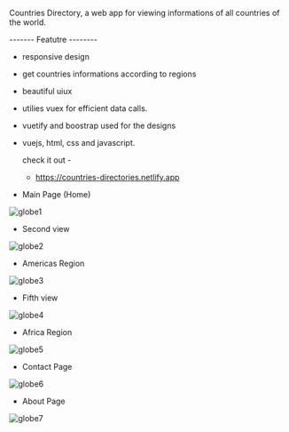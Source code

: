 Countries Directory, a web app for viewing informations of all countries of the world.

 ------- Featutre --------
 - responsive design
 - get countries informations according to regions
 - beautiful uiux
 - utilies vuex for efficient data calls.
 - vuetify and  boostrap used for the designs
 - vuejs, html, css and javascript.

    check it out -
    - https://countries-directories.netlify.app

- Main Page (Home)

![globe1](https://user-images.githubusercontent.com/55124189/131231881-7ff3bc94-fffb-4b26-9993-7a2ab3cdf515.jpg)

- Second view

![globe2](https://user-images.githubusercontent.com/55124189/131231882-9b026c8c-e845-40dd-9b96-619189344b95.jpg)
 
- Americas Region
 
![globe3](https://user-images.githubusercontent.com/55124189/131231886-3a25b4f3-ba4a-41a1-aaf5-fc02680b1844.jpg)

- Fifth view

![globe4](https://user-images.githubusercontent.com/55124189/131231888-27ac51f7-186e-4f64-9757-f875f4e8dc4b.jpg)

- Africa Region

![globe5](https://user-images.githubusercontent.com/55124189/131231894-f9ec1f87-6a71-4cbf-b990-ee630c850ee7.jpg)

- Contact Page

![globe6](https://user-images.githubusercontent.com/55124189/131232017-4c7e3db2-f74b-4f01-a0f4-de9d0b75a96d.jpg)

- About Page
 
![globe7](https://user-images.githubusercontent.com/55124189/131232020-e16dc587-8ca8-4486-8947-c37a5c665ffb.jpg)
